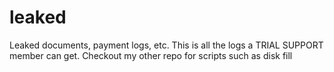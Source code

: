 # leaked
Leaked documents, payment logs, etc.
This is all the logs a TRIAL SUPPORT member can get. 
Checkout my other repo for scripts such as disk fill
